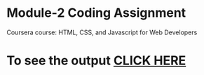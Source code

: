 # Module-2 Coding Assignment

Coursera course: HTML, CSS, and Javascript for Web Developers
# To see the output [CLICK HERE](https:kaveri12.github.io/module3-solution/index.html)
